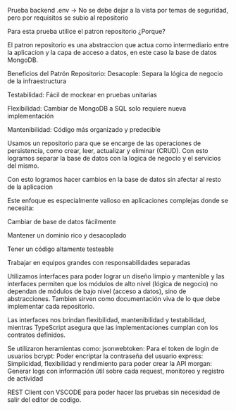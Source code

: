 Prueba backend
.env -> No se debe dejar a la vista por temas de seguridad, pero por requisitos se subio al repositorio

Para esta prueba utilice el patron repositorio
¿Porque?

El patron repositorio es una abstraccion que actua como intermediario entre la aplicacion y la capa
de acceso a datos, en este caso la base de datos MongoDB.

Beneficios del Patrón Repositorio:
Desacople: Separa la lógica de negocio de la infraestructura

Testabilidad: Fácil de mockear en pruebas unitarias

Flexibilidad: Cambiar de MongoDB a SQL solo requiere nueva implementación

Mantenibilidad: Código más organizado y predecible

Usamos un repositorio para que se encarge de las operaciones de persistencia, como crear,
leer, actualizar y eliminar (CRUD). Con esto logramos separar la base de datos con la logica de negocio y el servicios del mismo.

Con esto logramos hacer cambios en la base de datos sin afectar al resto de la aplicacion

Este enfoque es especialmente valioso en aplicaciones complejas donde se necesita:

Cambiar de base de datos fácilmente

Mantener un dominio rico y desacoplado

Tener un código altamente testeable

Trabajar en equipos grandes con responsabilidades separadas

Utilizamos interfaces para poder lograr un diseño limpio y mantenible y las interfaces permiten que los módulos de alto nivel (lógica de negocio) no dependan de módulos de bajo nivel (acceso a datos), sino de abstracciones. Tambien sirven como documentación viva de lo que debe implementar cada repositorio.

Las interfaces nos brindan flexibilidad, mantenibilidad y testabilidad, mientras TypeScript asegura que las implementaciones cumplan con los contratos definidos.

Se utilizaron heramientas como: 
jsonwebtoken: Para el token de login de usuarios
bcrypt: Poder encriptar la contraseña del usuario
express: Simplicidad, flexibilidad y rendimiento para poder crear la API
morgan: Generar logs con información útil sobre cada request, monitoreo y registro de actividad

REST Client con VSCODE para poder hacer las pruebas sin necesidad de salir del editor de codigo.
